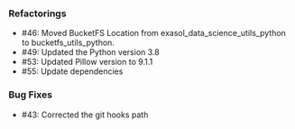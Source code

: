 ### Refactorings

  - #46: Moved BucketFS Location from exasol_data_science_utils_python to bucketfs_utils_python.
  - #49: Updated the Python version 3.8
  - #53: Updated Pillow version to 9.1.1
  - #55: Update dependencies
  

### Bug Fixes

  - #43: Corrected the git hooks path
  
